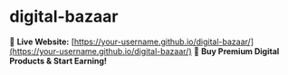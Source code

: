 # digital-bazaar
🔹 **Live Website:** [https://your-username.github.io/digital-bazaar/](https://your-username.github.io/digital-bazaar/)   🔹 **Buy Premium Digital Products &amp; Start Earning!** 
